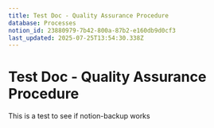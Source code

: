 ```yaml
---
title: Test Doc - Quality Assurance Procedure
database: Processes
notion_id: 23880979-7b42-800a-87b2-e160db9d0cf3
last_updated: 2025-07-25T13:54:30.338Z
---
```


# Test Doc - Quality Assurance Procedure


This is a test to see if notion-backup works

